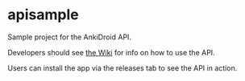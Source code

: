 # apisample
Sample project for the AnkiDroid API. 

Developers should see [the Wiki](https://github.com/ankidroid/Anki-Android/wiki/AnkiDroid-API) for info on how to use the API.

Users can install the app via the releases tab to see the API in action.
